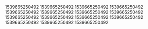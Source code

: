 1539665250492
1539665250492
1539665250492
1539665250492
1539665250492
1539665250492
1539665250492
1539665250492
1539665250492
1539665250492
1539665250492
1539665250492
1539665250492
1539665250492
1539665250492